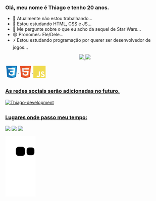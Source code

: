 ### Olá, meu nome é Thiago e tenho 20 anos.


- 🔭 Atualmente não estou trabalhando...
- 🌱 Estou estudando HTML, CSS e JS...
- 💬 Me pergunte sobre o que eu acho da sequel de Star Wars...
- 😄 Pronomes: Ele/Dele...
- ⚡ Estou estudando programação por querer ser desenvolvedor de jogos...

<div align="center">
  <a href="https://github.com/Cintrthiago">
  <img height="155em" src="https://github-readme-stats.vercel.app/api?username=Cintrthiago&show_icons=true&theme=midnight-purple&include_all_commits=true&count_private=true"/>
  <img height="155em" src="https://github-readme-stats.vercel.app/api/top-langs/?username=Cintrthiago&layout=compact&langs_count=7&theme=vision-friendly-dark"/>
</div>

 <div style="display: inline_block"><br>
 <img align="center" alt="Thiago-Css" height="40" width="40" src="https://github.com/devicons/devicon/blob/master/icons/css3/css3-original.svg">
 <img align="center" alt="Thiago-Html" height="40" width="40" src="https://github.com/devicons/devicon/blob/master/icons/html5/html5-original.svg">
 <img align="center" alt="Thiago-Js" height="40" width="40" src="https://github.com/devicons/devicon/blob/master/icons/javascript/javascript-plain.svg">
 </div>
  
  ##

   ### As redes sociais serão adicionadas no futuro.
  
  <div>
    
<img align="center" alt="Thiago-development" height="150" width="150" src="https://pa1.narvii.com/6719/ee4d1773d629fea41cc3d2fdb9c2fa4c341619be_hq.gif">
     
  </div>
    
  ##
  
   ### Lugares onde passo meu tempo: 
  <div>
  <a href="https://steamcommunity.com/id/Nyerond/" target="_blank"> <img src="https://img.shields.io/badge/Steam-000000?style=for-the-badge&logo=steam&logoColor=white" target= "_blank"></a>
  <img src="https://img.shields.io/badge/Riot_Games-D32936?style=for-the-badge&logo=riot-games&logoColor=white">
  <img src="https://img.shields.io/badge/Nintendo_Switch-E60012?style=for-the-badge&logo=nintendo-switch&logoColor=white">
  </div>
  
  ![Snake animation](https://github.com/Cintrthiago/Cintrthiago/blob/output/github-contribution-grid-snake.svg)

##
